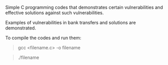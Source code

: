 Simple C programming codes that demonstrates certain vulnerabilities and effective solutions against such vulnerabilities.

Examples of vulnerabilities in bank transfers and solutions are demonstrated.

To compile the codes and run them:

> gcc <filename.c> -o filename

> ./filename
